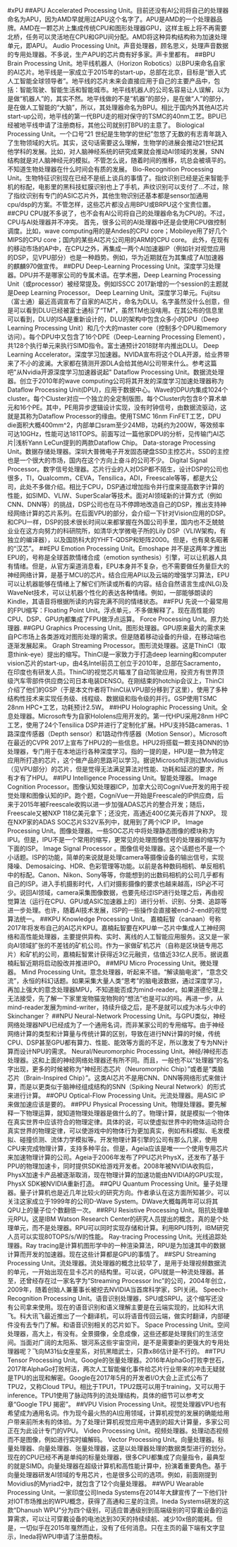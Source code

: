 #xPU
##APU
Accelerated Processing Unit。目前还没有AI公司将自己的处理器命名为APU，因为AMD早就用过APU这个名字了。APU是AMD的一个处理器品牌。AMD在一颗芯片上集成传统CPU和图形处理器GPU，这样主板上将不再需要北桥，任务可以灵活地在CPU和GPU间分配。AMD将这种异构结构称为加速处理单元，即APU。
Audio Processing Unit。声音处理器，顾名思义，处理声音数据的专用处理器。不多说，生产APU的芯片商有好多家。声卡里都有。
##BPU
Brain Processing Unit。地平线机器人（Horizon Robotics）以BPU来命名自家的AI芯片。地平线是一家成立于2015年的start-up，总部在北京，目标是“嵌入式人工智能全球领导者”。地平线的芯片未来会直接应用于自己的主要产品中，包括：智能驾驶、智能生活和智能城市。地平线机器人的公司名容易让人误解，以为是做“机器人”的，其实不然。地平线做的不是“机器”的部分，是在做“人”的部分，是在做人工智能的“大脑”，所以，其处理器命名为BPU。相比于国内外其他AI芯片start-up公司，地平线的第一代BPU走的相对保守的TSMC的40nm工艺。BPU已经被地平线申请了注册商标，其他公司就别打BPU的主意了。
Biological Processing Unit。一个口号“21 世纪是生物学的世纪”忽悠了无数的有志青年跳入了生物领域的大坑。其实，这句话需要这么理解，生物学的进展会推动21世纪其他学科的发展。比如，对人脑神经系统的研究成果就会推动AI领域的发展，SNN结构就是对人脑神经元的模拟。不管怎么说，随着时间的推移，坑总会被填平的。不知道生物处理器在什么时间会有质的发展。
Bio-Recognition Processing Unit。生物特征识别现在已经不是纸上谈兵的事情了。指纹识别已经是近来智能手机的标配，电影里的黑科技虹膜识别也上了手机，声纹识别可以支付了...不过，除了指纹识别有专门的ASIC芯片外，其他生物识别还基本都是sensor加通用cpu/dsp的方案。不管怎样，这些芯片都没占用BPU或BRPU这个宝贵位置。
##CPU
CPU就不多说了，也不会有AI公司将自己的处理器命名为CPU的。不过，CPU与AI处理器并不冲突。
首先，很多公司的AI处理器中还是会使用CPU做控制调度。比如，wave computing用的是Andes的CPU core；Mobileye用了好几个MIPS的CPU core；国内的某些AI芯片公司用的ARM的CPU core。
此外，在现有的移动市场的AP中，在CPU之外，再集成一两个AI加速器IP（例如针对视觉应用的DSP，见VPU部分）也是一种趋势。例如，华为近期就在为其集成了AI加速器的麒麟970做宣传。
##DPU
Deep-Learning Processing Unit。深度学习处理器。DPU并不是哪家公司的专属术语。在学术圈，Deep Learning Processing Unit（或processor）被经常提及。例如ISSCC 2017新增的一个session的主题就是Deep Learning Processor。
Deep Learning Unit。深度学习单元。Fujitsu（富士通）最近高调宣布了自家的AI芯片，命名为DLU。名字虽然没什么创意，但是可以看到DLU已经被富士通标了“TM”，虽然TM也没啥用。在其公布的信息里可以看到，DLU的ISA是重新设计的，DLU的架构中包含众多小的DPU（Deep Learning Processing Unit）和几个大的master core（控制多个DPU和memory访问）。每个DPU中又包含了16个DPE（Deep-Learning Processing Element），共128个执行单元来执行SIMD指令。富士通预计2018财年内推出DLU。
Deep Learning Accelerator。深度学习加速器。NVIDA宣布将这个DLA开源，给业界带来了不小的波澜。大家都在猜测开源DLA会给其他AI公司带来什么。参考这篇吧"从Nvidia开源深度学习加速器说起"
Dataflow Processing Unit。数据流处理器。创立于2010年的wave computing公司将其开发的深度学习加速处理器称为Dataflow Processing Unit(DPU)，应用于数据中心。Wave的DPU内集成1024个cluster。每个Cluster对应一个独立的全定制版图，每个Cluster内包含8个算术单元和16个PE。其中，PE用异步逻辑设计实现，没有时钟信号，由数据流驱动，这就是其称为Dataflow Processor的缘由。使用TSMC 16nm FinFET工艺，DPU die面积大概400mm^2，内部单口sram至少24MB，功耗约为200W，等效频率可达10GHz，性能可达181TOPS。前面写过一篇他家DPU的分析，见传输门AI芯片|浅析Yann LeCun提到的两款Dataflow Chip。
Data-storage Processing Unit。数据存储处理器。深圳大普微电子开发固态硬盘SSD主控芯片。SSD的主控也是一个很大的市场，国内在这个方向上奋斗的公司不少。
Digital Signal Processor。数字信号处理器。芯片行业的人对DSP都不陌生，设计DSP的公司也很多，TI，Qualcomm，CEVA，Tensilica，ADI，Freescale等等，都是大公司，此处不多做介绍。相比于CPU，DSP通过增加指令并行度来提高数字计算的性能，如SIMD、VLIW、SuperScalar等技术。面对AI领域新的计算方式（例如CNN、DNN等）的挑战，DSP公司也在马不停蹄地改造自己的DSP，推出支持神经网络计算的芯片系列。在后面VPU的部分，会介绍一下针对Vision应用的DSP。和CPU一样，DSP的技术很长时间以来都掌握在外国公司手里，国内也不乏兢兢业业在这方向努力的科研院所，如清华大学微电子所的Lily DSP（VLIW架构，有独立的编译器），以及国防科大的YHFT-QDSP和矩阵2000。但是，也有臭名昭著的“汉芯”。
##EPU
Emotion Processing Unit。Emoshape 并不是这两年才推出EPU的，号称是全球首款情绪合成（emotion synthesis）引擎，可以让机器人具有情绪。但是，从官方渠道消息看，EPU本身并不复杂，也不需要做任务量巨大的神经网络计算，是基于MCU的芯片。结合应用API以及云端的增强学习算法，EPU可以让机器能够在情绪上了解它们所读或所看的内容。结合自然语言生成(NLG)及WaveNet技术，可以让机器个性化的表达各种情绪。例如，一部能够朗读的Kindle，其语音将根据所读的内容充满不同的情绪状态。
##FPU
先说一个最常用的FPU缩写：Floating Point Unit。浮点单元，不多做解释了。现在高性能的CPU、DSP、GPU内都集成了FPU做浮点运算。
Force Processing Unit。原力处理器.
##GPU
Graphics Processing Unit。图形处理器。GPU原来最大的需求来自PC市场上各类游戏对图形处理的需求。但是随着移动设备的升级，在移动端也逐渐发展起来。
Graph Streaming Processor。图形流处理器。这是ThinCI（取意think-eye）提出的缩写。ThinCI是一家致力于打造deep learning和computer vision芯片的start-up，由4名Intel前员工创立于2010年，总部在Sacramento，在印度也有研发人员。ThinCI的视觉芯片瞄准了自动驾驶应用，投资方有世界顶级汽车零部件供应商公司日本电装DENSO。在刚结束的hotchip会议上，ThinCI介绍了他们的GSP（于是本文作者将ThinCI从VPU部分移到了这里），使用了多种结构性技术来实现任务级、线程级、数据级和指令级的并行。GSP使用TSMC 28nm HPC+工艺，功耗预计2.5W。
##HPU
Holographic Processing Unit。全息处理器。Microsoft专为自家Hololens应用开发的。第一代HPU采用28nm HPC工艺，使用了24个Tensilica DSP并进行了定制化扩展。HPU支持5路cameras、1路深度传感器（Depth sensor）和1路动作传感器（Motion Sensor）。Microsoft 在最近的CVPR 2017上宣布了HPU2的一些信息。HPU2将搭载一颗支持DNN的协处理器，专门用于在本地运行各种深度学习。指的一提的是，HPU是一款为特定应用所打造的芯片，这个做产品的思路可以学习。据说Microsoft评测过Movidius（见VPU部分）的芯片，但是觉得无法满足算法对性能、功耗和延迟的要求，所有才有了HPU。
##IPU
Intelligence Processing Unit。智能处理器。
Image Cognition Processor。图像认知处理器ICP，加拿大公司CogniVue开发的用于视觉处理和图像认知的IP。跑个题，CogniVue一开始是Freescale的IP供应商，后来于2015年被Freescale收购以进一步加强ADAS芯片的整合开发；随后，Freescale又被NXP 118亿美元拿下；还没完，高通近400亿美元吞并了NXP。 现在NXP家的ADAS SOC芯片S32V系列中，就用到了两个ICP IP。
Image Processing Unit。图像处理器。一些SOC芯片中将处理静态图像的模块称为IPU。但是，IPU不是一个常用的缩写，更常见的处理图像信号的处理器的缩写为下面的ISP。
Image Signal Processor 。图像信号处理器。这个话题也不是一个小话题。ISP的功能，简单的来说就是处理camera等摄像设备的输出信号，实现降噪、Demosaicing、HDR、色彩管理等功能。以前是各种数码相机、单反相机中的标配。Canon、Nikon、Sony等等，你能想到的出数码相机的公司几乎都有自己的ISP。进入手机摄影时代，人们对摄影摄像的要求也越来越高，ISP必不可少。说回AI领域，camera采集图像数据，也要先经过ISP进行处理之后，再由视觉算法（运行在CPU、GPU或ASIC加速器上的）进行分析、识别、分类、追踪等进一步处理。也许，随着AI技术发展，ISP的一些操作会直接被end-2-end的视觉算法统一。
##KPU
Knowledge Processing Unit。 嘉楠耘智（canaan）号称2017年将发布自己的AI芯片KPU。嘉楠耘智要在KPU单一芯片中集成人工神经网络和高性能处理器，主要提供异构、实时、离线的人工智能应用服务。这又是一家向AI领域扩张的不差钱的矿机公司。作为一家做矿机芯片（自称是区块链专用芯片）和矿机的公司，嘉楠耘智累计获得近3亿元融资，估值近33亿人民币。据说嘉楠耘智近期将启动股改并推进IPO。
##MPU
Micro Processing Unit。微处理器。
Mind Processing Unit。意念处理器，听起来不错。“解读脑电波”，“意念交流”，永恒的科幻话题。如果采集大量人类“思考”的脑电波数据，通过深度学习，再加上强大的意念处理器MPU，不知道能否成为mind-reader。如果道德伦理上无法接受，先了解一下家里宠物猫宠物狗的“想法”也是可以的吗。再进一步，从mind-reader发展为mind-writer，持续升级之后，是不是就可以成为冰与火中的Skinchanger？
##NPU
Neural-Network Processing Unit。与GPU类似，神经网络处理器NPU已经成为了一个通用名词，而非某家公司的专用缩写。由于神经网络计算的类型和计算量与传统计算的区别，导致在进行NN计算的时候，传统CPU、DSP甚至GPU都有算力、性能、能效等方面的不足，所以激发了专为NN计算而设计NPU的需求。
Neural/Neuromorphic Processing Unit。神经/神经形态处理器。这和上面的神经网络处理器还有所不同。而且，一般也不以“处理器”的名字出现，更多的时候被称为“神经形态芯片（Neuromorphic Chip）”或者是“类脑芯片（Brain-Inspired Chip）”。这类AI芯片不是用CNN、DNN等网络形式来做计算，而是以更类似于脑神经组成结构的SNN（Spiking Neural Network）的形式来进行计算。
##OPU
Optical-Flow Processing Unit。光流处理器。用ASIC IP来做加速应该是要的。
##PPU
Physical Processing Unit。物理处理器。要先解释一下物理运算，就知道物理处理器是做什么的了。物理计算，就是模拟一个物体在真实世界中应该符合的物理定律。具体的说，可以使虚拟世界中的物体运动符合真实世界的物理定律，可以使游戏中的物体行为更加真实，例如布料模拟、毛发模拟、碰撞侦测、流体力学模拟等。开发物理计算引擎的公司有那么几家，使用CPU来完成物理计算，支持多种平台。但是，Ageia应该是唯一一个使用专用芯片来加速物理计算的公司。Ageia于2006年发布了PPU芯片PhysX，还发布了基于PPU的物理加速卡，同时提供SDK给游戏开发者。2008年被NVIDIA收购后，PhysX加速卡产品被逐渐取消，现在物理计算的加速功能由NVIDIA的GPU实现，PhysX SDK被NVIDIA重新打造。
##QPU
Quantum Processing Unit。量子处理器。量子计算机也是近几年比较火的研究方向。作者承认在这方面所知甚少。可以关注这家成立于1999年的公司D-Wave System。DWave大概每两年可以将其QPU上的量子位个数翻倍一次。
##RPU
Resistive Processing Unit。阻抗处理单元RPU。这是IBM Watson Research Center的研究人员提出的概念，真的是个处理单元，而不是处理器。RPU可以同时实现存储和计算。利用RPU阵列，IBM研究人员可以实现80TOPS/s/W的性能。
Ray-tracing Processing Unit。光线追踪处理器。Ray tracing是计算机图形学中的一种渲染算法，RPU是为加速其中的数据计算而开发的加速器。现在这些计算都是GPU的事情了。
##SPU
Streaming Processing Unit。流处理器。流处理器的概念比较早了，是用于处理视频数据流的单元，一开始出现在显卡芯片的结构里。可以说，GPU就是一种流处理器。甚至，还曾经存在过一家名字为“Streaming Processor Inc”的公司，2004年创立，2009年，随着创始人兼董事长被挖去NVIDIA当首席科学家，SPI关闭。
Speech-Recognition Processing Unit。语音识别处理器，SPU或SRPU。这个缩写还没有公司拿来使用。现在的语音识别和语义理解主要是在云端实现的，比如科大讯飞。科大讯飞最近推出了一个翻译机，可以将语音传回云端，做实时翻译，内部硬件没有去专门了解。和语音识别相关的芯片如下。
Space Processing Unit。空间处理器，高大上，有没有。全景摄像，全息成像，这些还都是处理我们的生活空间。当面对广阔的太阳系、银河系这些宇宙空间，是不是需要新的更强大的专用处理器呢？飞向M31仙女座星系，对抗黑暗武士，只靠x86估计是不行的。
##TPU
Tensor Processing Unit。Google的张量处理器。2016年AlphaGo打败李世石，2017年AlphaGo打败柯洁，两次人工智能催化事件给芯片行业带来的冲击无疑就是TPU的出现和解密。Google在2017年5月的开发者I/O大会上正式公布了TPU2，又称Cloud TPU。相比于TPU1，TPU2既可以用于training，又可以用于inference。TPU1使用了脉动阵列的流处理结构，具体的细节可以参考文章“Google TPU 揭密”。
##VPU
Vision Processing Unit。视觉处理器VPU也有希望成为通用名词。作为现今最火热的AI应用领域，计算机视觉的发展的确能给用户带来前所未有的体验。为了处理计算机视觉应用中遇到的超大计算量，多家公司正在为此设计专门的VPU。
Video Processing Unit。视频处理器。处理动态视频而不是图像，例如进行实时编解码。
Vector Processing Unit。向量处理器。标量处理器、向量处理器、张量处理器，这是以处理器处理的数据类型进行的划分。现在的CPU已经不再是单纯的标量处理器，很多CPU都集成了向量指令，最典型的就是SIMD。向量处理器在超级计算机和高性能计算中，扮演着重要角色。基于向量处理器研发AI领域的专用芯片，也是很多公司的选项。例如，前面刚提到Movidius的Myriad2中，就包含了12个向量处理器。
##WPU
Wearable Processing Unit。一家印度公司Ineda Systems在2014年大肆宣传了一下他们针对IOT市场推出的WPU概念，获得了高通和三星的注资。Ineda Systems研发的这款“Dhanush WPU”分为四个级别，可适应普通级别到高端级别的可穿戴设备的运算需求，可以让可穿戴设备的电池达到30天的持续续航、减少10x倍的能耗。但是，一切似乎在2015年戛然而止，没有了任何消息。只在主页的最下端有文字显示，Ineda将WPU申请了注册商标。

